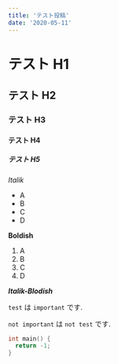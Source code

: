 ```yaml
---
title: 'テスト投稿'
date: '2020-05-11'
---
```



# テスト H1

## テスト H2

### テスト H3

#### テスト H4

##### テスト H5

*Italik*

- A
- B
- C
- D

**Boldish**

1. A
2. B
3. C
4. D

***Italik-Blodish***

`test` は `important` です.

`not important` は `not test` です.

```cpp
int main() {
  return -1;
}
```
